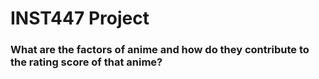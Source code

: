 # INST447 Project

### What are the factors of anime and how do they contribute to the rating score of that anime?


